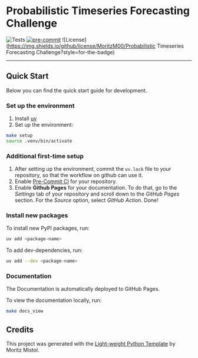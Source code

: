 # Probabilistic Timeseries Forecasting Challenge

![Tests](https://img.shields.io/github/actions/workflow/status/MoritzM00/proba-forecasting/test_deploy.yaml?style=for-the-badge&label=Test%20and%20Deploy)
[![pre-commit](https://img.shields.io/badge/pre--commit-enabled-brightgreen?logo=pre-commit&logoColor=white&style=for-the-badge)][pre-commit]
![License](https://img.shields.io/github/license/MoritzM00/Probabilistic Timeseries Forecasting Challenge?style=for-the-badge)

[pre-commit]: https://github.com/pre-commit/pre-commit

---

## Quick Start

Below you can find the quick start guide for development.

### Set up the environment

1. Install [uv](https://docs.astral.sh/uv/getting-started/installation/)
2. Set up the environment:

```bash
make setup
source .venv/bin/activate
```

### Additional first-time setup

1. After setting up the environment, commit the `uv.lock` file to your repository, so that the workflow on github can use it.
2. Enable [Pre-Commit CI](https://pre-commit.ci/) for your repository.
3. Enable **Github Pages** for your documentation.
   To do that, go to the _Settings_ tab of your repository and scroll down to the _GitHub Pages_ section.
   For the _Source_ option, select _GitHub Action_. Done!

### Install new packages

To install new PyPI packages, run:

```bash
uv add <package-name>
```

To add dev-dependencies, run:

```bash
uv add --dev <package-name>
```

### Documentation

The Documentation is automatically deployed to GitHub Pages.

To view the documentation locally, run:

```bash
make docs_view
```

## Credits

This project was generated with the [Light-weight Python Template](https://github.com/MoritzM00/python-template) by Moritz Mistol.
